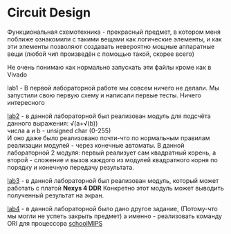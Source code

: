 # Circuit Design
Функциональная схемотехника - прекрасный предмет, в котором меня поближе ознакомили с такими вещами как логические элементы, и как эти элементы позволяют создавать невероятно мощные аппаратные вещи (любой чип произведён с помощью такой, скорее всего)

Не очень понимаю как нормально запускать эти файлы кроме как в Vivado

lab1 - В первой лабораторной работе мы совсем ничего не делали.
Мы запустили свою первую схему и написали первые тесты. Ничего интересного

[lab2](https://github.com/Zelourses/University-labs/tree/master/CircuitDesign/lab2) - в данной лабораторной был реализован модуль для подсчёта данного выражения: √(a+√(b))  
числа a и b - unsigned char (0-255)  
И оно даже было реализовано почти-что по нормальным правилам реализации модулей - через конечные автоматы.
В данной лабораторной 2 модуля: первый реализует сам квадратный корень, а второй - сложение и вызов каждого из модулей квадратного корня по порядку и конечную передачу результата.

[lab3](https://github.com/Zelourses/University-labs/tree/master/CircuitDesign/lab3) - в данной лабораторной был реализован модуль, который может работать с платой **Nexys 4 DDR**
Конкретно этот модуль может выводить полученный результат на экран.

[lab4](https://github.com/Zelourses/University-labs/tree/master/CircuitDesign/lab4) - в данной лабораторной было дано другое задание, (Потому-что мы могли не успеть закрыть предмет) а именно - реализовать команду ORI для процессора [schoolMIPS](https://github.com/MIPSfpga/schoolMIPS)

